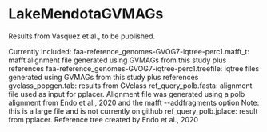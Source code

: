 # LakeMendotaGVMAGs

Results from Vasquez et al., to be published.

Currently included:
faa-reference_genomes-GVOG7-iqtree-perc1.mafft_t: mafft alignment file generated using GVMAGs from this study plus references
faa-reference_genomes-GVOG7-iqtree-perc1.treefile: iqtree files generated using GVMAGs from this study plus references
gvclass_popgen.tab: results from GVclass
ref_query_polb.fasta: alignment file used as input for pplacer. Alignment file was generated using a polb alignment from Endo et al., 2020 and the mafft --addfragments option
    Note: this is a large file and is not currently on github
ref_query_polb.jplace: result from pplacer. Reference tree created by Endo et al., 2020 
